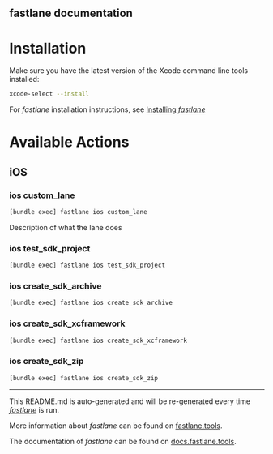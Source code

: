 fastlane documentation
----

# Installation

Make sure you have the latest version of the Xcode command line tools installed:

```sh
xcode-select --install
```

For _fastlane_ installation instructions, see [Installing _fastlane_](https://docs.fastlane.tools/#installing-fastlane)

# Available Actions

## iOS

### ios custom_lane

```sh
[bundle exec] fastlane ios custom_lane
```

Description of what the lane does

### ios test_sdk_project

```sh
[bundle exec] fastlane ios test_sdk_project
```



### ios create_sdk_archive

```sh
[bundle exec] fastlane ios create_sdk_archive
```



### ios create_sdk_xcframework

```sh
[bundle exec] fastlane ios create_sdk_xcframework
```



### ios create_sdk_zip

```sh
[bundle exec] fastlane ios create_sdk_zip
```



----

This README.md is auto-generated and will be re-generated every time [_fastlane_](https://fastlane.tools) is run.

More information about _fastlane_ can be found on [fastlane.tools](https://fastlane.tools).

The documentation of _fastlane_ can be found on [docs.fastlane.tools](https://docs.fastlane.tools).
